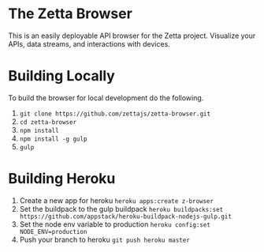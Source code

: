 # The Zetta Browser

This is an easily deployable API browser for the Zetta project. Visualize your APIs, data streams, and interactions with devices.

# Building Locally

To build the browser for local development do the following.

1. `git clone https://github.com/zettajs/zetta-browser.git`
1. `cd zetta-browser`
1. `npm install`
1. `npm install -g gulp`
1. `gulp`

# Building Heroku

1. Create a new app for heroku `heroku apps:create z-browser`
2. Set the buildpack to the gulp buildpack `heroku buildpacks:set https://github.com/appstack/heroku-buildpack-nodejs-gulp.git`
3. Set the node env variable to production `heroku config:set NODE_ENV=production`
4. Push your branch to heroku `git push heroku master` 

